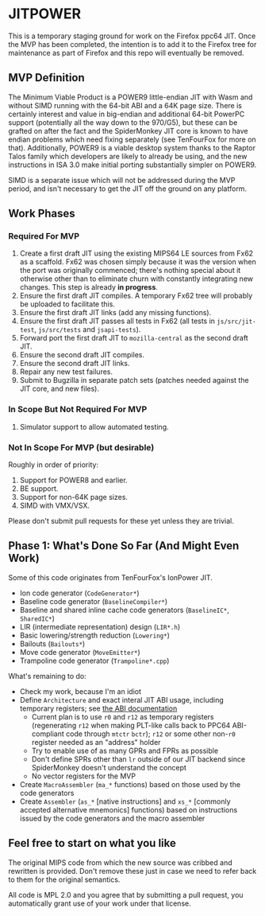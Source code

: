 # JITPOWER

This is a temporary staging ground for work on the Firefox ppc64 JIT. Once the MVP has been completed, the intention is to add it to the Firefox tree for maintenance as part of Firefox and this repo will eventually be removed.

## MVP Definition

The Minimum Viable Product is a POWER9 little-endian JIT with Wasm and without SIMD running with the 64-bit ABI and a 64K page size. There is certainly interest and value in big-endian and additional 64-bit PowerPC support (potentially all the way down to the 970/G5), but these can be grafted on after the fact and the SpiderMonkey JIT core is known to have endian problems which need fixing separately (see TenFourFox for more on that). Additionally, POWER9 is a viable desktop system thanks to the Raptor Talos family which developers are likely to already be using, and the new instructions in ISA 3.0 make initial porting substantially simpler on POWER9.

SIMD is a separate issue which will not be addressed during the MVP period, and isn't necessary to get the JIT off the ground on any platform.

## Work Phases

### Required For MVP

1. Create a first draft JIT using the existing MIPS64 LE sources from Fx62 as a scaffold. Fx62 was chosen simply because it was the version when the port was originally commenced; there's nothing special about it otherwise other than to eliminate churn with constantly integrating new changes. This step is already **in progress**.
1. Ensure the first draft JIT compiles. A temporary Fx62 tree will probably be uploaded to facilitate this.
1. Ensure the first draft JIT links (add any missing functions).
1. Ensure the first draft JIT passes all tests in Fx62 (all tests in `js/src/jit-test`, `js/src/tests` and `jsapi-tests`).
1. Forward port the first draft JIT to `mozilla-central` as the second draft JIT.
1. Ensure the second draft JIT compiles.
1. Ensure the second draft JIT links.
1. Repair any new test failures.
1. Submit to Bugzilla in separate patch sets (patches needed against the JIT core, and new files).

### In Scope But Not Required For MVP

1. Simulator support to allow automated testing.

### Not In Scope For MVP (but desirable)

Roughly in order of priority:

1. Support for POWER8 and earlier.
1. BE support.
1. Support for non-64K page sizes.
1. SIMD with VMX/VSX.

Please don't submit pull requests for these yet unless they are trivial.

## Phase 1: What's Done So Far (And Might Even Work)

Some of this code originates from TenFourFox's IonPower JIT.

- Ion code generator (`CodeGenerator*`)
- Baseline code generator (`BaselineCompiler*`)
- Baseline and shared inline cache code generators (`BaselineIC*`, `SharedIC*`)
- LIR (intermediate representation) design (`LIR*.h`)
- Basic lowering/strength reduction (`Lowering*`)
- Bailouts (`Bailouts*`)
- Move code generator (`MoveEmitter*`)
- Trampoline code generator (`Trampoline*.cpp`)

What's remaining to do:

- Check my work, because I'm an idiot
- Define `Architecture` and exact interal JIT ABI usage, including temporary registers; see [the ABI documentation](http://refspecs.linuxfoundation.org/ELF/ppc64/PPC-elf64abi.html)
    - Current plan is to use `r0` and `r12` as temporary registers (regenerating `r12` when making PLT-like calls back to PPC64 ABI-compliant code through `mtctr` `bctr`); `r12` or some other non-`r0` register needed as an "address" holder
    - Try to enable use of as many GPRs and FPRs as possible
    - Don't define SPRs other than `lr` outside of our JIT backend since SpiderMonkey doesn't understand the concept
    - No vector registers for the MVP
- Create `MacroAssembler` (`ma_*` functions) based on those used by the code generators
- Create `Assembler` (`as_*` [native instructions] and `xs_*` [commonly accepted alternative mnemonics] functions) based on instructions issued by the code generators and the macro assembler

## Feel free to start on what you like

The original MIPS code from which the new source was cribbed and rewritten is provided. Don't remove these just in case we need to refer back to them for the original semantics.

All code is MPL 2.0 and you agree that by submitting a pull request, you automatically grant use of your work under that license.
